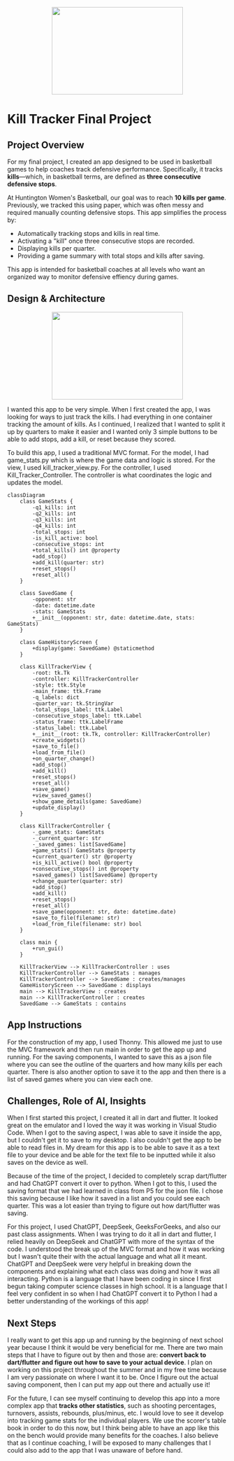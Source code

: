 <p align="center">
  <img src="https://github.com/user-attachments/assets/2085dbaf-740b-4e6f-845b-8fb5862bee64" width="300" height="200">
</p>

# Kill Tracker Final Project

## Project Overview

For my final project, I created an app designed to be used in basketball games to help coaches track defensive performance. Specifically, it tracks **kills**—which, in basketball terms, are defined as **three consecutive defensive stops**.

At Huntington Women's Basketball, our goal was to reach **10 kills per game**. Previously, we tracked this using paper, which was often messy and required manually counting defensive stops. This app simplifies the process by:

- Automatically tracking stops and kills in real time.
- Activating a "kill" once three consecutive stops are recorded.
- Displaying kills per quarter.
- Providing a game summary with total stops and kills after saving.

This app is intended for basketball coaches at all levels who want an organized way to monitor defensive effiency during games.

## Design & Architecture

<p align="center">
  <img src="https://github.com/user-attachments/files/19977665/IMG_5959.pdf" width="300" height="200">
</p>

I wanted this app to be very simple. When I first created the app, I was looking for ways to just track the kills. I had everything in one container tracking the amount of kills. As I continued, I realized that I wanted to split it up by quarters to make it easier and I wanted only 3 simple buttons to be able to add stops, add a kill, or reset because they scored. 

To build this app, I used a traditional MVC format. For the model, I had game_stats.py which is where the game data and logic is stored. For the view, I used kill_tracker_view.py. For the controller, I used Kill_Tracker_Controller. The controller is what coordinates the logic and updates the model.


```mermaid
classDiagram
    class GameStats {
        -q1_kills: int
        -q2_kills: int
        -q3_kills: int
        -q4_kills: int
        -total_stops: int
        -is_kill_active: bool
        -consecutive_stops: int
        +total_kills() int @property
        +add_stop()
        +add_kill(quarter: str)
        +reset_stops()
        +reset_all()
    }

    class SavedGame {
        -opponent: str
        -date: datetime.date
        -stats: GameStats
        +__init__(opponent: str, date: datetime.date, stats: GameStats)
    }

    class GameHistoryScreen {
        +display(game: SavedGame) @staticmethod
    }

    class KillTrackerView {
        -root: tk.Tk
        -controller: KillTrackerController
        -style: ttk.Style
        -main_frame: ttk.Frame
        -q_labels: dict
        -quarter_var: tk.StringVar
        -total_stops_label: ttk.Label
        -consecutive_stops_label: ttk.Label
        -status_frame: ttk.LabelFrame
        -status_label: ttk.Label
        +__init__(root: tk.Tk, controller: KillTrackerController)
        +create_widgets()
        +save_to_file()
        +load_from_file()
        +on_quarter_change()
        +add_stop()
        +add_kill()
        +reset_stops()
        +reset_all()
        +save_game()
        +view_saved_games()
        +show_game_details(game: SavedGame)
        +update_display()
    }

    class KillTrackerController {
        -_game_stats: GameStats
        -_current_quarter: str
        -_saved_games: list[SavedGame]
        +game_stats() GameStats @property
        +current_quarter() str @property
        +is_kill_active() bool @property
        +consecutive_stops() int @property
        +saved_games() list[SavedGame] @property
        +change_quarter(quarter: str)
        +add_stop()
        +add_kill()
        +reset_stops()
        +reset_all()
        +save_game(opponent: str, date: datetime.date)
        +save_to_file(filename: str)
        +load_from_file(filename: str) bool
    }

    class main {
        +run_gui()
    }

    KillTrackerView --> KillTrackerController : uses
    KillTrackerController --> GameStats : manages
    KillTrackerController --> SavedGame : creates/manages
    GameHistoryScreen --> SavedGame : displays
    main --> KillTrackerView : creates
    main --> KillTrackerController : creates
    SavedGame --> GameStats : contains
```


## App Instructions 
For the construction of my app, I used Thonny. This allowed me just to use the MVC framework and then run main in order to get the app up and running. For the saving components, I wanted to save this as a json file where you can see the outline of the quarters and how many kills per each quarter. There is also another option to save it to the app and then there is a list of saved games where you can view each one. 

## Challenges, Role of AI, Insights 
When I first started this project, I created it all in dart and flutter. It looked great on the emulator and I loved the way it was working in Visual Studio Code. When I got to the saving aspect, I was able to save it inside the app, but I couldn't get it to save to my desktop. I also couldn't get the app to be able to read files in. My dream for this app is to be able to save it as a text file to your device and be able for the text file to be inputted while it also saves on the device as well. 

Because of the time of the project, I decided to completely scrap dart/flutter and had ChatGPT convert it over to python. When I got to this, I used the saving format that we had learned in class from P5 for the json file. I chose this saving because I like how it saved in a list and you could see each quarter. This was a lot easier than trying to figure out how dart/flutter was saving. 

For this project, I used ChatGPT, DeepSeek, GeeksForGeeks, and also our past class assignments. When I was trying to do it all in dart and flutter, I relied heavily on DeepSeek and ChatGPT with more of the syntax of the code. I understood the break up of the MVC format and how it was working but I wasn't quite their with the actual language and what all it meant. ChatGPT and DeepSeek were very helpful in breaking down the components and explaining what each class was doing and how it was all interacting. Python is a language that I have been coding in since I first begun taking computer science classes in high school. It is a language that I feel very confident in so when I had ChatGPT convert it to Python I had a better understanding of the workings of this app!

## Next Steps 
I really want to get this app up and running by the beginning of next school year because I think it would be very beneficial for me. There are two main steps that I have to figure out by then and those are: **convert back to dart/flutter and figure out how to save to your actual device**. I plan on working on this project throughout the summer and in my free time because I am very passionate on where I want it to be. Once I figure out the actual saving component, then I can put my app out there and actually use it! 

For the future, I can see myself continuing to develop this app into a more complex app that **tracks other statistics**, such as shooting percentages, turnovers, assists, rebounds, plus/minus, etc. I would love to see it develop into tracking game stats for the individual players. We use the scorer's table book in order to do this now, but I think being able to have an app like this on the bench would provide many benefits for the coaches. I also believe that as I continue coaching, I will be exposed to many challenges that I could also add to the app that I was unaware of before hand. 



  



